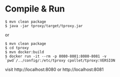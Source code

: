 # Compile & Run
```
$ mvn clean package
$ java -jar tproxy/target/tproxy.jar
```
or
```
$ mvn clean package
$ cd tproxy
$ mvn docker:build
$ docker run -it --rm -p 8080-8081:8080-8081 -v `pwd`/../config/:/etc/tproxy cpollet/tproxy:VERSION
```

visit http://localhost:8080 or http://localhost:8081
